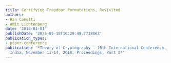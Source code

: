```yaml
---
title: Certifying Trapdoor Permutations, Revisited
authors:
- Ran Canetti
- Amit Lichtenberg
date: '2018-01-01'
publishDate: '2025-05-18T16:29:48.771806Z'
publication_types:
- paper-conference
publication: '*Theory of Cryptography - 16th International Conference, TCC 2018, Panaji,
  India, November 11-14, 2018, Proceedings, Part I*'
---
```

